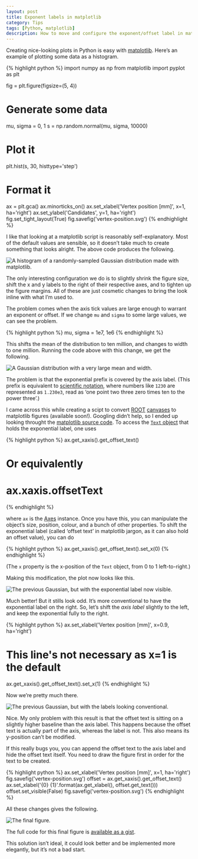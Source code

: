 ```yaml
---
layout: post
title: Exponent labels in matplotlib
category: Tips
tags: [Python, matplotlib]
description: How to move and configure the exponent/offset label in matplotlib.
---
```


Creating nice-looking plots in Python is easy with [matplotlib](http://matplotlib.org/).
Here’s an example of plotting some data as a histogram.

{% highlight python %}
import numpy as np
from matplotlib import pyplot as plt

fig = plt.figure(figsize=(5, 4))
# Generate some data
mu, sigma = 0, 1
s = np.random.normal(mu, sigma, 10000)
# Plot it
plt.hist(s, 30, histtype='step')
# Format it
ax = plt.gca()
ax.minorticks_on()
ax.set_xlabel('Vertex position [mm]', x=1, ha='right')
ax.set_ylabel('Candidates', y=1, ha='right')
fig.set_tight_layout(True)
fig.savefig('vertex-position.svg')
{% endhighlight %}

I like that looking at a matplotlib script is reasonably self-explanatory.
Most of the default values are sensible, so it doesn’t take much to create something that looks alright.
The above code produces the following.

![A histogram of a randomly-sampled Gaussian distribution made with matplotlib.](/assets/img/exponent-label-in-matplotlib/simple-gaussian.svg)

The only interesting configuration we do is to slightly shrink the figure size, shift the x and y labels to the right of their respective axes, and to tighten up the figure margins.
All of these are just cosmetic changes to bring the look inline with what I’m used to.

The problem comes when the axis tick values are large enough to warrant an exponent or offset.
If we change `mu` and `sigma` to some large values, we can see the problem.

{% highlight python %}
mu, sigma = 1e7, 1e6
{% endhighlight %}

This shifts the mean of the distribution to ten million, and changes to width to one million.
Running the code above with this change, we get the following.

![A Gaussian distribution with a very large mean and width.](/assets/img/exponent-label-in-matplotlib/shifted-gaussian.svg)

The problem is that the exponential prefix is covered by the axis label.
(This prefix is equivalent to [scientific notation](https://en.wikipedia.org/wiki/Scientific_notation), where numbers like `1230` are represented as `1.230e3`, read as ‘one point two three zero times ten to the power three’.)

I came across this while creating a scipt to convert [ROOT](http://root.cern.ch/) [canvases](http://root.cern.ch/root/html534/TCanvas) to matplotlib figures (available soon!).
Googling didn’t help, so I ended up looking throught the [matplotlib source code](https://github.com/matplotlib/matplotlib).
To access the [`Text` object](http://matplotlib.org/api/artist_api.html#matplotlib.text.Text) that holds the exponential label, one uses

{% highlight python %}
ax.get_xaxis().get_offset_text()
# Or equivalently
# ax.xaxis.offsetText
{% endhighlight %}

where `ax` is the [Axes](http://matplotlib.org/api/axes_api.html) instance.
Once you have this, you can manipulate the object’s size, position, colour, and a bunch of other properties.
To shift the exponential label (called ‘offset text’ in matplotlib jargon, as it can also hold an offset value), you can do

{% highlight python %}
ax.get_xaxis().get_offset_text().set_x(0)
{% endhighlight %}

(The `x` property is the x-position of the `Text` object, from 0 to 1 left-to-right.)

Making this modification, the plot now looks like this.

![The previous Gaussian, but with the exponential label now visible.](/assets/img/exponent-label-in-matplotlib/shifted-gaussian-fixed.svg)

Much better!
But it stills look odd.
It’s more conventional to have the exponential label on the right.
So, let’s shift the *axis label* slightly to the left, and keep the exponential fully to the right.

{% highlight python %}
ax.set_xlabel('Vertex position [mm]', x=0.9, ha='right')
# This line's not necessary as x=1 is the default
ax.get_xaxis().get_offset_text().set_x(1)
{% endhighlight %}

Now we’re pretty much there.

![The previous Gaussian, but with the labels looking conventional.](/assets/img/exponent-label-in-matplotlib/shifted-gaussian-final.svg)

Nice.
My only problem with this result is that the offset text is sitting on a slightly higher baseline than the axis label.
This happens because the offset text is actually part of the axis, whereas the label is not.
This also means its y-position can’t be modified.

If this really bugs you, you can append the offset text to the axis label and hide the offset text itself.
You need to draw the figure first in order for the text to be created.

{% highlight python %}
ax.set_xlabel('Vertex position [mm]', x=1, ha='right')
fig.savefig('vertex-position.svg')
offset = ax.get_xaxis().get_offset_text()
ax.set_xlabel('{0} {1}'.format(ax.get_xlabel(), offset.get_text()))
offset.set_visible(False)
fig.savefig('vertex-position.svg')
{% endhighlight %}

All these changes gives the following.

![The final figure.](/assets/img/exponent-label-in-matplotlib/shifted-gaussian-anal.svg)

The full code for this final figure is [available as a gist](https://gist.github.com/alexpearce/10581837).

This solution isn’t ideal, it could look better and be implemented more elegantly, but it’s not a bad start.
